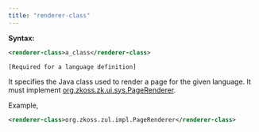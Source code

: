 ```yaml
---
title: "renderer-class"
---
```


**Syntax:**
```xml
<renderer-class>a_class</renderer-class>
```

`[Required for a language definition]`

It specifies the Java class used to render a page for the given
language. It must implement
[org.zkoss.zk.ui.sys.PageRenderer](https://www.zkoss.org/javadoc/latest/zk/org/zkoss/zk/ui/sys/PageRenderer.html).

Example,

```xml
<renderer-class>org.zkoss.zul.impl.PageRenderer</renderer-class>
```


